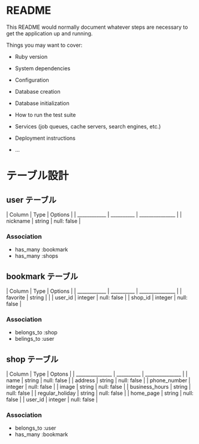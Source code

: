 # README

This README would normally document whatever steps are necessary to get the
application up and running.

Things you may want to cover:

* Ruby version

* System dependencies

* Configuration

* Database creation

* Database initialization

* How to run the test suite

* Services (job queues, cache servers, search engines, etc.)

* Deployment instructions

* ...

# テーブル設計

## user テーブル

| Column       | Type       | Options         |
| ____________ | __________ | _______________ |
| nickname     | string     | null: false     |

### Association
- has_many :bookmark
- has_many :shops


## bookmark テーブル

| Column       | Type       | Options         |
| ____________ | __________ | _______________ |
| favorite     | string     |                 |
| user_id      | integer    | null: false     |
| shop_id      | integer    | null: false     |

### Association
- belongs_to :shop
- belings_to :user




## shop テーブル

| Column          | Type       | Optons          |
| _______________ | __________ | _______________ |
| name            | string     | null: false     |
| address         | string     | null: false     |
| phone_number    | integer    | null: false     |
| image           | string     | null: false     |
| business_hours  | string     | null: false     |
| regular_holiday | string     | null: false     |
| home_page       | string     | null: false     |
| user_id         | integer    | null: false     |

### Association
- belongs_to :user
- has_many :bookmark
